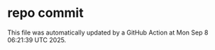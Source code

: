 # repo commit

This file was automatically updated by a GitHub Action at Mon Sep  8 06:21:39 UTC 2025.

